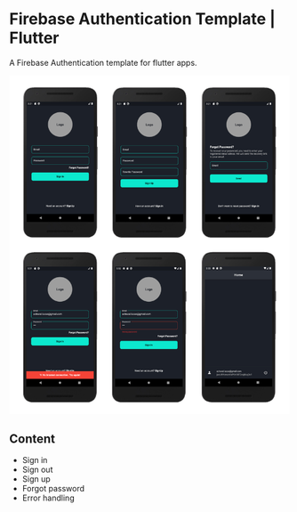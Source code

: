 # Firebase Authentication Template | Flutter

A Firebase Authentication template for flutter apps. 

![alt text](https://github.com/LucasACH/flutter-firebase-auth-template/blob/main/scrennshots.jpg?raw=true)

## Content
 - Sign in
 - Sign out
 - Sign up
 - Forgot password
 - Error handling
